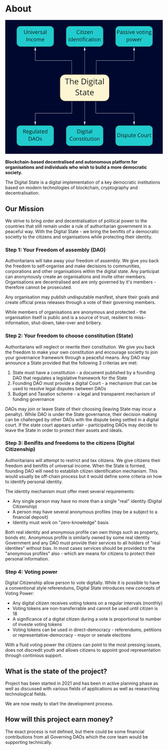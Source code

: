 # About

![schema](assets/ds-schema.png)

**Blockchain-based decentralised and autonomous platform for organisations and individuals who wish to build a more democratic society.**

The Digital State is a digital implementation of a key democratic institutions based on modern technologies of blockchain, cryptography and decentralisation.

## Our Mission

We strive to bring order and decentralisation of political power to the countries that still remain under a rule of authoritarian government in a peaceful way. With the Digital State - we bring the benifits of a democratic societty to the citizens and organisations while protecting their identity.

### Step 1: Your Freedom of assembly (DAO)

Authoritarians will take away your freedom of assembly. We give you back the freedom to self-organise and make decisions to communities, corporations and other organisations within the digital state. Any participat can anonymously create an organisations and invite other members. Organisations are decentralised and are only governed by it's members - therefore cannot be prosecuted.

Any organisation may publish undisputable manifest, share their goals and create official press releases through a vote of their governing members.

While members of organisations are anonymous and protected - the organisation itself is public and is a source of trust, resilient to miss-information, shut-down, take-over and bribery.

### Step 2: Your freedom to choose constitution (State)

Authoritarians will neglect or rewrite their constitution. We give you back the freedom to make your own constitution and encourage societty to join your governance framework through a peaceful means. Any DAO may announce a State provided that the following 3 criterias are met:

1. State must have a constitution - a document published by a founding DAO that regulates a legislative framework for the State
2. Founding DAO must provide a digital Court - a mechanism that can be used to resolve legal disputes between DAOs
3. Budget and Taxation scheme - a legal and transparent mechanism of funding governance

DAOs may join or leave State of their choosing (leaving State may incur a penalty). While DAO is under the State governance, their decision making can be challenged by other DAOs with the dispute being settled in a digital court. If the state court appears unfair - participating DAOs may decide to leave the State in order to protect their assets and ideals.

### Step 3: Benifits and freedoms to the citizens (Digital Citizenship)

Authoritarians will attempt to restrict and tax citizens. We give citizens their freedom and benifits of universal income. When the State is formed, founding DAO will need to establish citizen identification mechanism. This would usually be off-chain process but it would define some criteria on how to identify personal identity. 

The identity mechanism must offer meet several requirements:

- Any single person may have no more than a single "real" identity (Digital Citizenship)
- A person may have several anonymous profiles (may be a subject to a financial deposit)
- Identity must work on "zero-knowledge" basis

Both real identity and anonymous profile can own things such as property, bonds etc. Anonymous profile is similarly owned by some real identity. Government and any DAO must provide their services to all holders of "real identites" without bias. In most cases services should be provided to the "anonymous profiles" also - which are means for citizens to protect their personal information. 

### Step 4: Voting power

Digital Citizenship allow person to vote digitally. While it is possible to have a conventional style referendums, Digital State introduces new concepts of Voting Power:

- Any digital citizen receives voting tokens on a regular intervals (monthly)
- Voting tokens are non-transferrable and cannot be used until citizen is 18
- A significance of a digital citizen during a vote is proportional to number of investe voting tokens
- Voting tokens can be used in direct-democracy - referendums, petitions or representative-democracy - mayor or senate elections

With a fluid voting power the citizens can point to the most pressing issues, does not discredit youth and allows citizens to appoint good representation through continious support.

## What is the state of the project?

Project has been started in 2021 and has been in active planning phase as well as discussed with various fields of applications as well as researching technological fields.

We are now ready to start the development process.

## How will this project earn money?

The exact process is not defined, but there could be some financial contributions from all Governing DAOs which the core team would be supporting technically.
